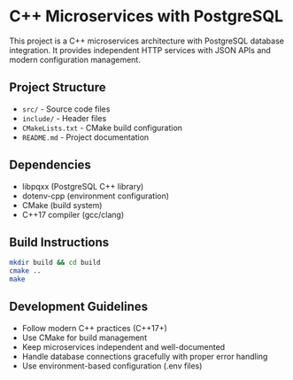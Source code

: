 # C++ Microservices with PostgreSQL

This project is a C++ microservices architecture with PostgreSQL database integration. It provides independent HTTP services with JSON APIs and modern configuration management.

## Project Structure
- `src/` - Source code files
- `include/` - Header files  
- `CMakeLists.txt` - CMake build configuration
- `README.md` - Project documentation

## Dependencies
- libpqxx (PostgreSQL C++ library)
- dotenv-cpp (environment configuration)
- CMake (build system)
- C++17 compiler (gcc/clang)

## Build Instructions
```bash
mkdir build && cd build
cmake ..
make
```

## Development Guidelines
- Follow modern C++ practices (C++17+)
- Use CMake for build management
- Keep microservices independent and well-documented
- Handle database connections gracefully with proper error handling
- Use environment-based configuration (.env files)